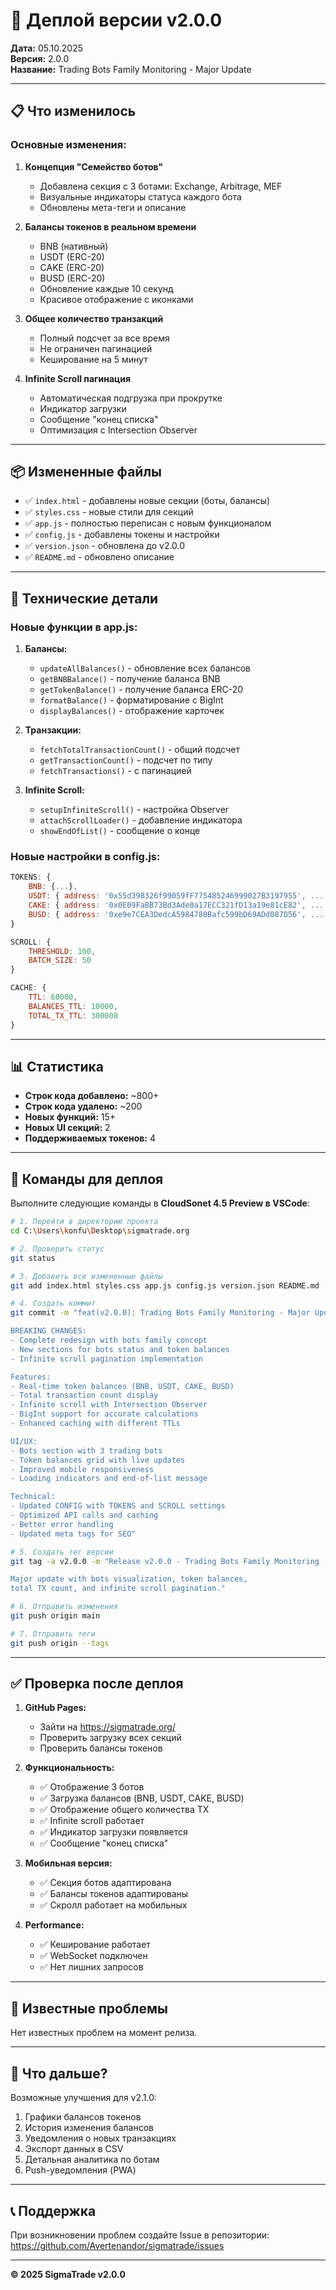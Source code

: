 # 🚀 Деплой версии v2.0.0

**Дата:** 05.10.2025  
**Версия:** 2.0.0  
**Название:** Trading Bots Family Monitoring - Major Update

---

## 📋 Что изменилось

### Основные изменения:

1. **Концепция "Семейство ботов"**
   - Добавлена секция с 3 ботами: Exchange, Arbitrage, MEF
   - Визуальные индикаторы статуса каждого бота
   - Обновлены мета-теги и описание

2. **Балансы токенов в реальном времени**
   - BNB (нативный)
   - USDT (ERC-20)
   - CAKE (ERC-20)
   - BUSD (ERC-20)
   - Обновление каждые 10 секунд
   - Красивое отображение с иконками

3. **Общее количество транзакций**
   - Полный подсчет за все время
   - Не ограничен пагинацией
   - Кеширование на 5 минут

4. **Infinite Scroll пагинация**
   - Автоматическая подгрузка при прокрутке
   - Индикатор загрузки
   - Сообщение "конец списка"
   - Оптимизация с Intersection Observer

---

## 📦 Измененные файлы

- ✅ `index.html` - добавлены новые секции (боты, балансы)
- ✅ `styles.css` - новые стили для секций
- ✅ `app.js` - полностью переписан с новым функционалом
- ✅ `config.js` - добавлены токены и настройки
- ✅ `version.json` - обновлена до v2.0.0
- ✅ `README.md` - обновлено описание

---

## 🔧 Технические детали

### Новые функции в app.js:

1. **Балансы:**
   - `updateAllBalances()` - обновление всех балансов
   - `getBNBBalance()` - получение баланса BNB
   - `getTokenBalance()` - получение баланса ERC-20
   - `formatBalance()` - форматирование с BigInt
   - `displayBalances()` - отображение карточек

2. **Транзакции:**
   - `fetchTotalTransactionCount()` - общий подсчет
   - `getTransactionCount()` - подсчет по типу
   - `fetchTransactions()` - с пагинацией

3. **Infinite Scroll:**
   - `setupInfiniteScroll()` - настройка Observer
   - `attachScrollLoader()` - добавление индикатора
   - `showEndOfList()` - сообщение о конце

### Новые настройки в config.js:

```javascript
TOKENS: {
    BNB: {...},
    USDT: { address: '0x55d398326f99059fF775485246999027B3197955', ... },
    CAKE: { address: '0x0E09FaBB73Bd3Ade0a17ECC321fD13a19e81cE82', ... },
    BUSD: { address: '0xe9e7CEA3DedcA5984780Bafc599bD69ADd087D56', ... }
}

SCROLL: {
    THRESHOLD: 100,
    BATCH_SIZE: 50
}

CACHE: {
    TTL: 60000,
    BALANCES_TTL: 10000,
    TOTAL_TX_TTL: 300000
}
```

---

## 📊 Статистика

- **Строк кода добавлено:** ~800+
- **Строк кода удалено:** ~200
- **Новых функций:** 15+
- **Новых UI секций:** 2
- **Поддерживаемых токенов:** 4

---

## 🚀 Команды для деплоя

Выполните следующие команды в **CloudSonet 4.5 Preview в VSCode**:

```bash
# 1. Перейти в директорию проекта
cd C:\Users\konfu\Desktop\sigmatrade.org

# 2. Проверить статус
git status

# 3. Добавить все измененные файлы
git add index.html styles.css app.js config.js version.json README.md

# 4. Создать коммит
git commit -m "feat(v2.0.0): Trading Bots Family Monitoring - Major Update

BREAKING CHANGES:
- Complete redesign with bots family concept
- New sections for bots status and token balances
- Infinite scroll pagination implementation

Features:
- Real-time token balances (BNB, USDT, CAKE, BUSD)
- Total transaction count display
- Infinite scroll with Intersection Observer
- BigInt support for accurate calculations
- Enhanced caching with different TTLs

UI/UX:
- Bots section with 3 trading bots
- Token balances grid with live updates
- Improved mobile responsiveness
- Loading indicators and end-of-list message

Technical:
- Updated CONFIG with TOKENS and SCROLL settings
- Optimized API calls and caching
- Better error handling
- Updated meta tags for SEO"

# 5. Создать тег версии
git tag -a v2.0.0 -m "Release v2.0.0 - Trading Bots Family Monitoring

Major update with bots visualization, token balances, 
total TX count, and infinite scroll pagination."

# 6. Отправить изменения
git push origin main

# 7. Отправить теги
git push origin --tags
```

---

## ✅ Проверка после деплоя

1. **GitHub Pages:**
   - Зайти на https://sigmatrade.org/
   - Проверить загрузку всех секций
   - Проверить балансы токенов

2. **Функциональность:**
   - ✅ Отображение 3 ботов
   - ✅ Загрузка балансов (BNB, USDT, CAKE, BUSD)
   - ✅ Отображение общего количества TX
   - ✅ Infinite scroll работает
   - ✅ Индикатор загрузки появляется
   - ✅ Сообщение "конец списка"

3. **Мобильная версия:**
   - ✅ Секция ботов адаптирована
   - ✅ Балансы токенов адаптированы
   - ✅ Скролл работает на мобильных

4. **Performance:**
   - ✅ Кеширование работает
   - ✅ WebSocket подключен
   - ✅ Нет лишних запросов

---

## 🐛 Известные проблемы

Нет известных проблем на момент релиза.

---

## 📝 Что дальше?

Возможные улучшения для v2.1.0:

1. Графики балансов токенов
2. История изменения балансов
3. Уведомления о новых транзакциях
4. Экспорт данных в CSV
5. Детальная аналитика по ботам
6. Push-уведомления (PWA)

---

## 📞 Поддержка

При возникновении проблем создайте Issue в репозитории:
https://github.com/Avertenandor/sigmatrade/issues

---

**© 2025 SigmaTrade v2.0.0**
